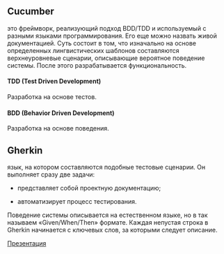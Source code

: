 
## Cucumber
это фреймворк, реализующий подход BDD/TDD и используемый с разными языками программирования. Его еще можно назвать живой документацией.
Суть состоит в том, что изначально на основе определенных лингвистических шаблонов составляются верхнеуровневые сценарии, описывающие вероятное поведение системы. После этого разрабатывается функциональность. 

#### TDD (Test Driven Development)
Разработка на основе тестов.
#### BDD (Behavior Driven Development) 
Разработка на основе поведения.

## Gherkin
язык, на котором составляются подобные тестовые сценарии. Он выполняет сразу две задачи:

- представляет собой проектную документацию;

- автоматизирует процесс тестирования.

Поведение системы описывается на естественном языке, но в так называем «Given/When/Then» формате. Каждая непустая строка в Gherkin начинается с ключевых слов, за которыми следует описание.

[Презентация](https://docs.google.com/presentation/d/1dPBmWT3mkzmWb9eWEO16i1t-O6VA17Kp/edit?usp=share_link&ouid=100462493827587974016&rtpof=true&sd=true)
